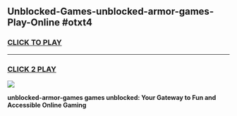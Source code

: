 
## Unblocked-Games-unblocked-armor-games-Play-Online #otxt4
<h3>
<a href="https://news.freeplayer.one?title=unblocked-armor-games&ref=3">CLICK TO PLAY</a></h3>
<hr>

<h3>
<a href="https://news.freeplayer.one?title=unblocked-armor-games&ref=3">CLICK 2 PLAY</a>
  
</h3>

<a href="https://news.freeplayer.one?title=unblocked-armor-games&ref=3"><img src="https://clearcache.store/games.png"></a>


**unblocked-armor-games games unblocked: Your Gateway to Fun and Accessible Online Gaming**
